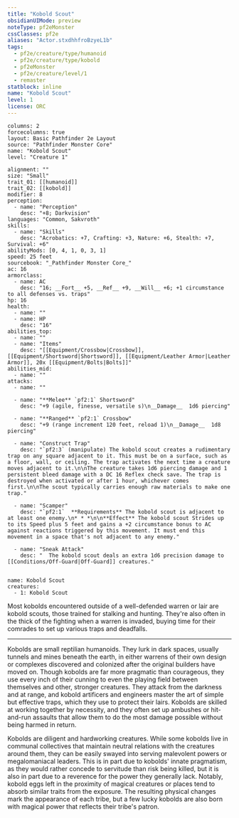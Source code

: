```yaml
---
title: "Kobold Scout"
obsidianUIMode: preview
noteType: pf2eMonster
cssClasses: pf2e
aliases: "Actor.stxdhhfroBzyeL1b" 
tags:
  - pf2e/creature/type/humanoid
  - pf2e/creature/type/kobold
  - pf2eMonster
  - pf2e/creature/level/1
  - remaster
statblock: inline
name: "Kobold Scout"
level: 1
license: ORC
---
```


```statblock
columns: 2
forcecolumns: true
layout: Basic Pathfinder 2e Layout
source: "Pathfinder Monster Core"
name: "Kobold Scout"
level: "Creature 1"

alignment: ""
size: "Small"
trait_01: [[humanoid]]
trait_02: [[kobold]]
modifier: 8
perception:
  - name: "Perception"
    desc: "+8; Darkvision"
languages: "Common, Sakvroth"
skills:
  - name: "Skills"
    desc: "Acrobatics: +7, Crafting: +3, Nature: +6, Stealth: +7, Survival: +6"
abilityMods: [0, 4, 1, 0, 3, 1]
speed: 25 feet
sourcebook: "_Pathfinder Monster Core_"
ac: 16
armorclass:
  - name: AC
    desc: "16; __Fort__ +5, __Ref__ +9, __Will__ +6; +1 circumstance to all defenses vs. traps"
hp: 16
health:
  - name: ""
  - name: HP
    desc: "16"
abilities_top:
  - name: ""
  - name: "Items"
    desc: "[[Equipment/Crossbow|Crossbow]], [[Equipment/Shortsword|Shortsword]], [[Equipment/Leather Armor|Leather Armor]], 20x [[Equipment/Bolts|Bolts]]"
abilities_mid:
  - name: ""
attacks:
  - name: ""

  - name: "**Melee** `pf2:1` Shortsword"
    desc: "+9 (agile, finesse, versatile s)\n__Damage__  1d6 piercing"

  - name: "**Ranged** `pf2:1` Crossbow"
    desc: "+9 (range increment 120 feet, reload 1)\n__Damage__  1d8 piercing"

  - name: "Construct Trap"
    desc: "`pf2:3` (manipulate) The kobold scout creates a rudimentary trap on any square adjacent to it. This must be on a surface, such as a floor, wall, or ceiling. The trap activates the next time a creature moves adjacent to it.\n\nThe creature takes 1d6 piercing damage and 1 persistent bleed damage with a DC 16 Reflex check save. The trap is destroyed when activated or after 1 hour, whichever comes first.\n\nThe scout typically carries enough raw materials to make one trap."

  - name: "Scamper"
    desc: "`pf2:1`  **Requirements** The kobold scout is adjacent to at least one enemy.\n* * *\n\n**Effect** The kobold scout Strides up to its Speed plus 5 feet and gains a +2 circumstance bonus to AC against reactions triggered by this movement. It must end this movement in a space that's not adjacent to any enemy."

  - name: "Sneak Attack"
    desc: "  The kobold scout deals an extra 1d6 precision damage to [[Conditions/Off-Guard|Off-Guard]] creatures."
 
```

```encounter-table
name: Kobold Scout
creatures:
  - 1: Kobold Scout
```



Most kobolds encountered outside of a well-defended warren or lair are kobold scouts, those trained for stalking and hunting. They're also often in the thick of the fighting when a warren is invaded, buying time for their comrades to set up various traps and deadfalls.

* * *

Kobolds are small reptilian humanoids. They lurk in dark spaces, usually tunnels and mines beneath the earth, in either warrens of their own design or complexes discovered and colonized after the original builders have moved on. Though kobolds are far more pragmatic than courageous, they use every inch of their cunning to even the playing field between themselves and other, stronger creatures. They attack from the darkness and at range, and kobold artificers and engineers master the art of simple but effective traps, which they use to protect their lairs. Kobolds are skilled at working together by necessity, and they often set up ambushes or hit-and-run assaults that allow them to do the most damage possible without being harmed in return.

Kobolds are diligent and hardworking creatures. While some kobolds live in communal collectives that maintain neutral relations with the creatures around them, they can be easily swayed into serving malevolent powers or megalomaniacal leaders. This is in part due to kobolds' innate pragmatism, as they would rather concede to servitude than risk being killed, but it is also in part due to a reverence for the power they generally lack. Notably, kobold eggs left in the proximity of magical creatures or places tend to absorb similar traits from the exposure. The resulting physical changes mark the appearance of each tribe, but a few lucky kobolds are also born with magical power that reflects their tribe's patron.
